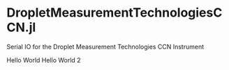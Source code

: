 # DropletMeasurementTechnologiesCCN.jl
Serial IO for the Droplet Measurement Technologies CCN Instrument

Hello World
Hello World 2
